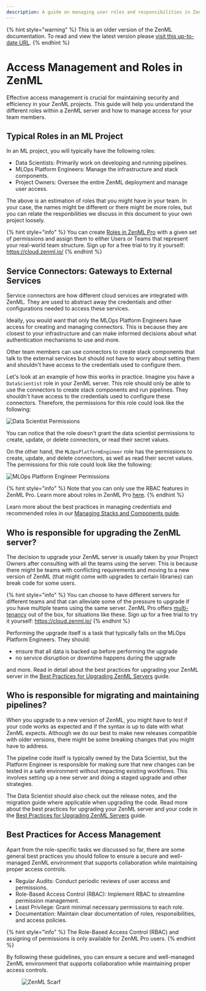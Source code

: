 ```yaml
---
description: A guide on managing user roles and responsibilities in ZenML.
---
```


{% hint style="warning" %}
This is an older version of the ZenML documentation. To read and view the latest version please [visit this up-to-date URL](https://docs.zenml.io).
{% endhint %}


# Access Management and Roles in ZenML

Effective access management is crucial for maintaining security and efficiency in your ZenML projects. This guide will help you understand the different roles within a ZenML server and how to manage access for your team members.

## Typical Roles in an ML Project

In an ML project, you will typically have the following roles:

- Data Scientists: Primarily work on developing and running pipelines.
- MLOps Platform Engineers: Manage the infrastructure and stack components.
- Project Owners: Oversee the entire ZenML deployment and manage user access.

The above is an estimation of roles that you might have in your team. In your case, the names might be different or there might be more roles, but you can relate the responbilities we discuss in this document to your own project loosely.

{% hint style="info" %}
You can create [Roles in ZenML Pro](https://docs.zenml.io/pro/core-concepts/roles) with a given set of permissions and assign them to either Users or Teams that represent your real-world team structure. Sign up for a free trial to try it yourself: https://cloud.zenml.io/
{% endhint %}

## Service Connectors: Gateways to External Services

Service connectors are how different cloud services are integrated with ZenML. They are used to abstract away the credentials and other configurations needed to access these services.

Ideally, you would want that only the MLOps Platform Engineers have access for creating and managing connectors. This is because they are closest to your infrastructure and can make informed decisions about what authentication mechanisms to use and more.

Other team members can use connectors to create stack components that talk to the external services but should not have to worry about setting them and shouldn't have access to the credentials used to configure them.

Let's look at an example of how this works in practice.
Imagine you have a `DataScientist` role in your ZenML server. This role should only be able to use the connectors to create stack components and run pipelines. They shouldn't have access to the credentials used to configure these connectors. Therefore, the permissions for this role could look like the following:

![Data Scientist Permissions](../../../.gitbook/assets/data_scientist_connector_role.png)

You can notice that the role doesn't grant the data scientist permissions to create, update, or delete connectors, or read their secret values.

On the other hand, the `MLOpsPlatformEngineer` role has the permissions to create, update, and delete connectors, as well as read their secret values. The permissions for this role could look like the following:

![MLOps Platform Engineer Permissions](../../../.gitbook/assets/platform_engineer_connector_role.png)

{% hint style="info" %}
Note that you can only use the RBAC features in ZenML Pro. Learn more about roles in ZenML Pro [here](https://docs.zenml.io/pro/core-concepts/roles).
{% endhint %}

Learn more about the best practices in managing credentials and recommended roles in our [Managing Stacks and Components guide](https://docs.zenml.io/how-to/infrastructure-deployment/stack-deployment).


## Who is responsible for upgrading the ZenML server?

The decision to upgrade your ZenML server is usually taken by your Project Owners after consulting with all the teams using the server. This is because there might be teams with conflicting requirements and moving to a new version of ZenML (that might come with upgrades to certain libraries) can break code for some users.

{% hint style="info" %}
You can choose to have different servers for different teams and that can alleviate some of the pressure to upgrade if you have multiple teams using the same server. ZenML Pro offers [multi-tenancy](https://docs.zenml.io/pro/core-concepts/workspaces) out of the box, for situations like these. Sign up for a free trial to try it yourself: https://cloud.zenml.io/
{% endhint %}

Performing the upgrade itself is a task that typically falls on the MLOps Platform Engineers. They should:

- ensure that all data is backed up before performing the upgrade
- no service disruption or downtime happens during the upgrade

and more. Read in detail about the best practices for upgrading your ZenML server in the [Best Practices for Upgrading ZenML Servers](https://docs.zenml.io//how-to/manage-zenml-server/best-practices-upgrading-zenml) guide.


## Who is responsible for migrating and maintaining pipelines?

When you upgrade to a new version of ZenML, you might have to test if your code works as expected and if the syntax is up to date with what ZenML expects. Although we do our best to make new releases compatible with older versions, there might be some breaking changes that you might have to address.

The pipeline code itself is typically owned by the Data Scientist, but the Platform Engineer is responsible for making sure that new changes can be tested in a safe environment without impacting existing workflows. This involves setting up a new server and doing a staged upgrade and other strategies.

The Data Scientist should also check out the release notes, and the migration guide where applicable when upgrading the code. Read more about the best practices for upgrading your ZenML server and your code in the [Best Practices for Upgrading ZenML Servers](https://docs.zenml.io//how-to/manage-zenml-server/best-practices-upgrading-zenml) guide.


## Best Practices for Access Management

Apart from the role-specific tasks we discussed so far, there are some general best practices you should follow to ensure a secure and well-managed ZenML environment that supports collaboration while maintaining proper access controls.

- Regular Audits: Conduct periodic reviews of user access and permissions.
- Role-Based Access Control (RBAC): Implement RBAC to streamline permission management.
- Least Privilege: Grant minimal necessary permissions to each role.
- Documentation: Maintain clear documentation of roles, responsibilities, and access policies.

{% hint style="info" %}
The Role-Based Access Control (RBAC) and assigning of permissions is only available for ZenML Pro users.
{% endhint %}

By following these guidelines, you can ensure a secure and well-managed ZenML environment that supports collaboration while maintaining proper access controls.


<!-- For scarf -->
<figure><img alt="ZenML Scarf" referrerpolicy="no-referrer-when-downgrade" src="https://static.scarf.sh/a.png?x-pxid=f0b4f458-0a54-4fcd-aa95-d5ee424815bc" /></figure>


